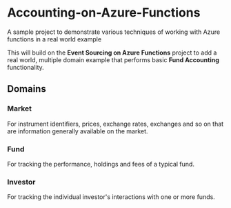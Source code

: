 # Accounting-on-Azure-Functions
A sample project to demonstrate various techniques of working with Azure functions in a real world example

This will build on the **Event Sourcing on Azure Functions** project to add a real world, multiple domain example that performs basic **Fund Accounting** functionality.

## Domains

### Market

For instrument identifiers, prices, exchange rates, exchanges and so on that are information generally available on the market.

### Fund

For tracking the performance, holdings and fees of a typical fund.

### Investor

For tracking the individual investor's interactions with one or more funds.
